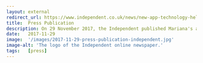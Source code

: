 ```yaml
---
layout: external
redirect_url: https://www.independent.co.uk/news/new-app-technology-helps-blind-people-see-at-cinema-audio-description-a8072021.html
title:  Press Publication
description: On 29 November 2017, the Independent published Mariana's article titled How a New Technology Will Help Blind People 'See' at the Cinema.
date:   2017-11-29 
image:  '/images/2017-11-29-press-publication-independent.jpg'
image-alt: 'The logo of the Independent online newspaper.'
tags:   [press]
---
```

